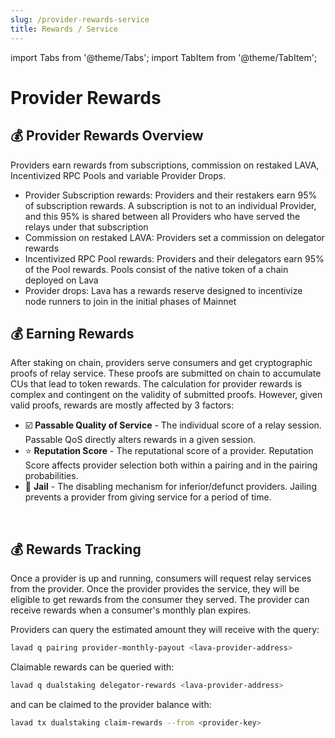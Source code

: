 ```yaml
---
slug: /provider-rewards-service
title: Rewards / Service
---
```


import Tabs from '@theme/Tabs';
import TabItem from '@theme/TabItem';

# Provider Rewards
## 💰 Provider Rewards Overview
Providers earn rewards from subscriptions, commission on restaked LAVA, Incentivized RPC Pools and variable Provider Drops.

- Provider Subscription rewards: Providers and their restakers earn 95% of subscription rewards. A subscription is not to an individual Provider, and this 95% is shared between all Providers who have served the relays under that subscription
- Commission on restaked LAVA: Providers set a commission on delegator rewards
- Incentivized RPC Pool rewards: Providers and their delegators earn 95% of the Pool rewards. Pools consist of the native token of a chain deployed on Lava
- Provider drops: Lava has a rewards reserve designed to incentivize node runners to join in the initial phases of Mainnet


## 💰 Earning Rewards

 After staking on chain, providers serve consumers and get cryptographic proofs of relay service. These proofs are submitted on chain to accumulate CUs that lead to token rewards. The calculation for provider rewards is complex and contingent on the validity of submitted proofs. However, given valid proofs, rewards are mostly affected by 3 factors:
 - ☑️ **Passable Quality of Service** - The individual score of a relay session. Passable QoS directly alters rewards in a given session.
 - ⭐ **Reputation Score** - The reputational score of a provider. Reputation Score affects provider selection both within a pairing and in the pairing probabilities.
 - 🚨 **Jail** - The disabling mechanism for inferior/defunct providers. Jailing prevents a provider from giving service for a period of time.

<br/>

## 💰 Rewards Tracking

Once a provider is up and running, consumers will request relay services from the provider. Once the provider provides the service, they will be eligible to get rewards from the consumer they served. The provider can receive rewards when a consumer's monthly plan expires.

Providers can query the estimated amount they will receive with the query:

```bash
lavad q pairing provider-monthly-payout <lava-provider-address> 
```

Claimable rewards can be queried with:

```bash
lavad q dualstaking delegator-rewards <lava-provider-address>
```

and can be claimed to the provider balance with:

```bash
lavad tx dualstaking claim-rewards --from <provider-key>
```